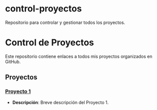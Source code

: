 # control-proyectos
Repositorio para controlar y gestionar todos los proyectos.

# Control de Proyectos

Este repositorio contiene enlaces a todos mis proyectos organizados en GitHub.

## Proyectos

### [Proyecto 1](https://github.com/Culqui10/mi-portafolio.git)
- **Descripción**: Breve descripción del Proyecto 1.
